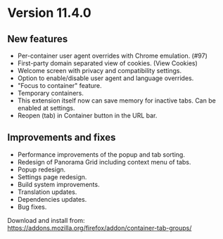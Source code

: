 # Version 11.4.0

## New features

- Per-container user agent overrides with Chrome emulation. (#97)
- First-party domain separated view of cookies. (View Cookies)
- Welcome screen with privacy and compatibility settings.
- Option to enable/disable user agent and language overrides.
- "Focus to container" feature.
- Temporary containers.
- This extension itself now can save memory for inactive tabs. Can be enabled at settings.
- Reopen (tab) in Container button in the URL bar.

## Improvements and fixes

- Performance improvements of the popup and tab sorting.
- Redesign of Panorama Grid including context menu of tabs.
- Popup redesign.
- Settings page redesign.
- Build system improvements.
- Translation updates.
- Dependencies updates.
- Bug fixes.

Download and install from: https://addons.mozilla.org/firefox/addon/container-tab-groups/
